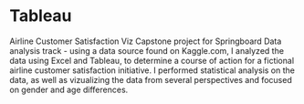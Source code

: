 # Tableau
Airline Customer Satisfaction Viz
Capstone project for Springboard Data analysis track - using a data source found on Kaggle.com, I analyzed the data using Excel and Tableau, to determine a course of action for a fictional airline customer satisfaction initiative.  I performed statistical analysis on the data, as well as vizualizing the data from several perspectives and focused on gender and age differences.
